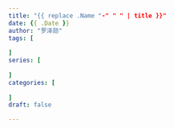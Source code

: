 ```yaml
---
title: "{{ replace .Name "-" " " | title }}"
date: {{ .Date }}
author: "罗泽勋"
tags: [
    
]
series: [
    
]
categories: [
    
]
draft: false

---
```


